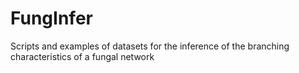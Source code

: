 # FungInfer
Scripts and examples of datasets for the inference of the branching characteristics of a fungal network
